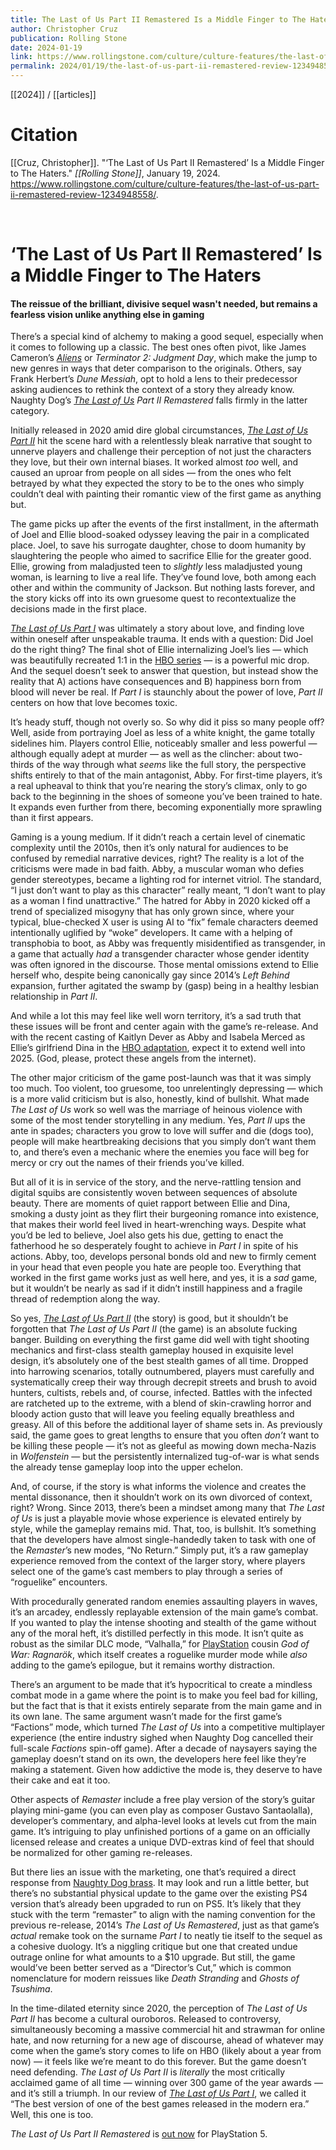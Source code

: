 ```yaml
---
title: The Last of Us Part II Remastered Is a Middle Finger to The Haters
author: Christopher Cruz
publication: Rolling Stone
date: 2024-01-19
link: https://www.rollingstone.com/culture/culture-features/the-last-of-us-part-ii-remastered-review-1234948558/
permalink: 2024/01/19/the-last-of-us-part-ii-remastered-review-1234948558
---
```


[[2024]] / [[articles]]

# Citation

[[Cruz, Christopher]]. "‘The Last of Us Part II Remastered’ Is a Middle Finger to The Haters." *[[Rolling Stone]]*, January 19, 2024. <https://www.rollingstone.com/culture/culture-features/the-last-of-us-part-ii-remastered-review-1234948558/>.

<br>

# ‘The Last of Us Part II Remastered’ Is a Middle Finger to The Haters

#### The reissue of the brilliant, divisive sequel wasn't needed, but remains a fearless vision unlike anything else in gaming

There’s a special kind of alchemy to making a good sequel, especially when it comes to following up a classic. The best ones often pivot, like James Cameron’s _[Aliens](https://www.rollingstone.com/tv-movies/tv-movie-lists/best-sci-fi-movies-1234893930/)_ or _Terminator 2: Judgment Day_, which make the jump to new genres in ways that deter comparison to the originals. Others, say Frank Herbert’s _Dune Messiah_, opt to hold a lens to their predecessor asking audiences to rethink the context of a story they already know. Naughty Dog’s [](https://clicks.trx-hub.com/xid/pmc_0aaa4_rollingstone?q=https%3A%2F%2Fwww.amazon.com%2FLast-Us-Part-II-Remastered-PlayStation%2Fdp%2FB0CP4DCK45%3FlinkCode%3Dll1%26tag%3Drs-rollingstone-20%26linkId%3De17bb599bd28ba1291dfe13ed55e2f14%26language%3Den_US%26ref_%3Das_li_ss_tl%26asc_source%3Dweb%26asc_campaign%3Dweb%26asc_refurl%3Dhttps%253A%252F%252Fwww.rollingstone.com%252Fculture%252Fculture-features%252Fthe-last-of-us-part-ii-remastered-review-1234948558%252F&p=https%3A%2F%2Fwww.rollingstone.com%2Fculture%2Fculture-features%2Fthe-last-of-us-part-ii-remastered-review-1234948558%2F&ref=&event_type=click)_[The Last of Us](https://www.rollingstone.com/t/the-last-of-us/) Part II_ _Remastered_ falls firmly in the latter category.

Initially released in 2020 amid dire global circumstances, _[The Last of Us Part II](https://clicks.trx-hub.com/xid/pmc_0aaa4_rollingstone?q=https%3A%2F%2Fwww.amazon.com%2FLast-Us-Part-II-Remastered-PlayStation%2Fdp%2FB0CP4DCK45%3FlinkCode%3Dll1%26tag%3Drs-rollingstone-20%26linkId%3De17bb599bd28ba1291dfe13ed55e2f14%26language%3Den_US%26ref_%3Das_li_ss_tl%26asc_source%3Dweb%26asc_campaign%3Dweb%26asc_refurl%3Dhttps%253A%252F%252Fwww.rollingstone.com%252Fculture%252Fculture-features%252Fthe-last-of-us-part-ii-remastered-review-1234948558%252F&p=https%3A%2F%2Fwww.rollingstone.com%2Fculture%2Fculture-features%2Fthe-last-of-us-part-ii-remastered-review-1234948558%2F&ref=&event_type=click)_ hit the scene hard with a relentlessly bleak narrative that sought to unnerve players and challenge their perception of not just the characters they love, but their own internal biases. It worked almost _too_ well, and caused an uproar from people on all sides — from the ones who felt betrayed by what they expected the story to be to the ones who simply couldn’t deal with painting their romantic view of the first game as anything but.

The game picks up after the events of the first installment, in the aftermath of Joel and Ellie blood-soaked odyssey leaving the pair in a complicated place. Joel, to save his surrogate daughter, chose to doom humanity by slaughtering the people who aimed to sacrifice Ellie for the greater good. Ellie, growing from maladjusted teen to _slightly_ less maladjusted young woman, is learning to live a real life. They’ve found love, both among each other and within the community of Jackson. But nothing lasts forever, and the story kicks off into its own gruesome quest to recontextualize the decisions made in the first place.

_[The Last of Us Part I](https://www.rollingstone.com/culture/culture-features/last-of-us-ps5-review-1234581215/)_ was ultimately a story about love, and finding love within oneself after unspeakable trauma. It ends with a question: Did Joel do the right thing? The final shot of Ellie internalizing Joel’s lies — which was beautifully recreated 1:1 in the [HBO series](https://clicks.trx-hub.com/xid/pmc_0aaa4_rollingstone?q=https%3A%2F%2Fmax.prf.hn%2Fclick%2Fcamref%3A1101lqHR9%2Fpubref%3ARS--1234948558%2Fdestination%3Ahttps%3A%2F%2Fwww.max.com%2F&p=https%3A%2F%2Fwww.rollingstone.com%2Fculture%2Fculture-features%2Fthe-last-of-us-part-ii-remastered-review-1234948558%2F&ref=&event_type=click) — is a powerful mic drop. And the sequel doesn’t seek to answer that question, but instead show the reality that A) actions have consequences and B) happiness born from blood will never be real. If _Part I_ is staunchly about the power of love, _Part II_ centers on how that love becomes toxic.

It’s heady stuff, though not overly so. So why did it piss so many people off? Well, aside from portraying Joel as less of a white knight, the game totally sidelines him. Players control Ellie, noticeably smaller and less powerful — although equally adept at murder — as well as the clincher: about two-thirds of the way through what _seems_ like the full story, the perspective shifts entirely to that of the main antagonist, Abby. For first-time players, it’s a real upheaval to think that you’re nearing the story’s climax, only to go back to the beginning in the shoes of someone you’ve been trained to hate. It expands even further from there, becoming exponentially more sprawling than it first appears.

Gaming is a young medium. If it didn’t reach a certain level of cinematic complexity until the 2010s, then it’s only natural for audiences to be confused by remedial narrative devices, right? The reality is a lot of the criticisms were made in bad faith. Abby, a muscular woman who defies gender stereotypes, became a lighting rod for internet vitriol. The standard, “I just don’t want to play as this character” really meant, “I don’t want to play as a woman I find unattractive.” The hatred for Abby in 2020 kicked off a trend of specialized misogyny that has only grown since, where your typical, blue-checked X user is using AI to “fix” female characters deemed intentionally uglified by “woke” developers. It came with a helping of transphobia to boot, as Abby was frequently misidentified as transgender, in a game that actually _had_ a transgender character whose gender identity was often ignored in the discourse. Those mental omissions extend to Ellie herself who, despite being canonically gay since 2014’s _Left Behind_ expansion, further agitated the swamp by (gasp) being in a healthy lesbian relationship in _Part II_.

And while a lot this may feel like well worn territory, it’s a sad truth that these issues will be front and center again with the game’s re-release. And with the recent casting of Kaitlyn Dever as Abby and Isabela Merced as Ellie’s girlfriend Dina in the [HBO adaptation](https://www.rollingstone.com/tv-movies/tv-movie-features/the-last-of-us-season-2-what-to-expect-hbo-pedro-pascal-bella-ramsey-joel-ellie-1234691382/), expect it to extend well into 2025. (God, please, protect these angels from the internet).

The other major criticism of the game post-launch was that it was simply too much. Too violent, too gruesome, too unrelentingly depressing — which is a more valid criticism but is also, honestly, kind of bullshit. What made _The Last of Us_ work so well was the marriage of heinous violence with some of the most tender storytelling in any medium. Yes, _Part II_ ups the ante in spades; characters you grow to love will suffer and die (dogs too), people will make heartbreaking decisions that you simply don’t want them to, and there’s even a mechanic where the enemies you face will beg for mercy or cry out the names of their friends you’ve killed.

But all of it is in service of the story, and the nerve-rattling tension and digital squibs are consistently woven between sequences of absolute beauty. There are moments of quiet rapport between Ellie and Dina, smoking a dusty joint as they flirt their burgeoning romance into existence, that makes their world feel lived in heart-wrenching ways. Despite what you’d be led to believe, Joel also gets his due, getting to enact the fatherhood he so desperately fought to achieve in _Part I_ in spite of his actions. Abby, too, develops personal bonds old and new to firmly cement in your head that even people you hate are people too. Everything that worked in the first game works just as well here, and yes, it is a _sad_ game, but it wouldn’t be nearly as sad if it didn’t instill happiness and a fragile thread of redemption along the way.

So yes, _[The Last of Us Part II](https://www.rollingstone.com/t/the-last-of-us-part-ii/)_ (the story) is good, but it shouldn’t be forgotten that _The Last of Us Part II_ (the game) is an absolute fucking banger. Building on everything the first game did well with tight shooting mechanics and first-class stealth gameplay housed in exquisite level design, it’s absolutely one of the best stealth games of all time. Dropped into harrowing scenarios, totally outnumbered, players must carefully and systematically creep their way through decrepit streets and brush to avoid hunters, cultists, rebels and, of course, infected. Battles with the infected are ratcheted up to the extreme, with a blend of skin-crawling horror and bloody action gusto that will leave you feeling equally breathless and greasy. All of this before the additional layer of shame sets in. As previously said, the game goes to great lengths to ensure that you often _don’t_ want to be killing these people — it’s not as gleeful as mowing down mecha-Nazis in _Wolfenstein_ — but the persistently internalized tug-of-war is what sends the already tense gameplay loop into the upper echelon.

And, of course, if the story is what informs the violence and creates the mental dissonance, then it shouldn’t work on its own divorced of context, right? Wrong. Since 2013, there’s been a mindset among many that _The Last of Us_ is just a playable movie whose experience is elevated entirely by style, while the gameplay remains mid. That, too, is bullshit. It’s something that the developers have almost single-handedly taken to task with one of the _Remaster_’s new modes, “No Return.” Simply put, it’s a raw gameplay experience removed from the context of the larger story, where players select one of the game’s cast members to play through a series of “roguelike” encounters.

With procedurally generated random enemies assaulting players in waves, it’s an arcadey, endlessly replayable extension of the main game’s combat. If you wanted to play the intense shooting and stealth of the game without any of the moral heft, it’s distilled perfectly in this mode. It isn’t quite as robust as the similar DLC mode, “Valhalla,” for [PlayStation](https://www.rollingstone.com/t/playstation/) cousin _God of War: Ragnarök_, which itself creates a roguelike murder mode while _also_ adding to the game’s epilogue, but it remains worthy distraction.

There’s an argument to be made that it’s hypocritical to create a mindless combat mode in a game where the point is to make you feel bad for killing, but the fact that is that it exists entirely separate from the main game and in its own lane. The same argument wasn’t made for the first game’s “Factions” mode, which turned _The Last of Us_ into a competitive multiplayer experience (the entire industry sighed when Naughty Dog cancelled their full-scale _Factions_ spin-off game). After a decade of naysayers saying the gameplay doesn’t stand on its own, the developers here feel like they’re making a statement. Given how addictive the mode is, they deserve to have their cake and eat it too.

Other aspects of _Remaster_ include a free play version of the story’s guitar playing mini-game (you can even play as composer Gustavo Santaolalla), developer’s commentary, and alpha-level looks at levels cut from the main game. It’s intriguing to play unfinished portions of a game on an officially licensed release and creates a unique DVD-extras kind of feel that should be normalized for other gaming re-releases.

But there lies an issue with the marketing, one that’s required a direct response from [Naughty Dog brass](https://www.videogameschronicle.com/features/interviews/interview-the-last-of-us-part-2-remastereds-director-explains-why-the-ps5-upgrade-is-worth-it/). It may look and run a little better, but there’s no substantial physical update to the game over the existing PS4 version that’s already been upgraded to run on PS5. It’s likely that they stuck with the term “remaster” to align with the naming convention for the previous re-release, 2014’s _The Last of Us Remastered_, just as that game’s _actual_ remake took on the surname _Part I_ to neatly tie itself to the sequel as a cohesive duology. It’s a niggling critique but one that created undue outrage online for what amounts to a $10 upgrade. But still, the game would’ve been better served as a “Director’s Cut,” which is common nomenclature for modern reissues like _Death Stranding_ and _Ghosts of Tsushima_.

In the time-dilated eternity since 2020, the perception of _The Last of Us Part II_ has become a cultural ouroboros. Released to controversy, simultaneously becoming a massive commercial hit and strawman for online hate, and now returning for a new age of discourse, ahead of whatever may come when the game’s story comes to life on HBO (likely about a year from now) — it feels like we’re meant to do this forever. But the game doesn’t need defending. _The Last of Us Part II_ is _literally_ the most critically acclaimed game of all time — winning over 300 game of the year awards — and it’s still a triumph. In our review of _[The Last of Us Part I](https://www.rollingstone.com/culture/culture-features/last-of-us-ps5-review-1234581215/)_, we called it “The best version of one of the best games released in the modern era.” Well, this one is too.

_The Last of Us Part II Remastered_ is [out now](https://www.playstation.com/en-us/games/the-last-of-us-part-ii-remastered/) for PlayStation 5.

